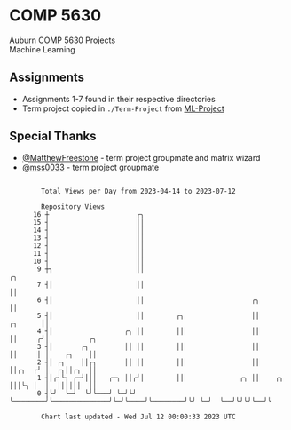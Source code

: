 # COMP 5630
Auburn COMP 5630 Projects  
Machine Learning

## Assignments
- Assignments 1-7 found in their respective directories
- Term project copied in `./Term-Project` from [ML-Project](https://github.com/wumphlett/ML-Project)

## Special Thanks
- [@MatthewFreestone](https://github.com/MatthewFreestone) - term project groupmate and matrix wizard
- [@mss0033](https://github.com/mss0033) - term project groupmate

```

        Total Views per Day from 2023-04-14 to 2023-07-12

        Repository Views
      16 ┼                      ╭╮
      15 ┤                      ││
      14 ┤                      ││
      13 ┤                      ││
      12 ┤                      ││
      11 ┤                      ││
      10 ┤                      ││
       9 ┼╮                     ││                                                   ╭╮
       7 ┤│                     ││                                                   ││
       6 ┤│                     ││                           ╭╮                      ││
       5 ┤│                     ││        ╭╮                 ││              ╭╮      ││
       4 ┤│                  ╭╮ ││        ││                 ││              ││     ╭╯│          ╭╮
       3 ┤│       ╭╮         ││ ││        ││                 ││              ││     │ │    ╭╮    ││
       2 ┤│ ╭╮    ││╭╮       ││ ││        ││                 ││              ││╭╮  ╭╯ │  ╭╮││╭╮  ││
       1 ┤│╭╯╰╮ ╭─╯│││   ╭─╮ ││╭╯│        ││              ╭╮ ││    ╭╮        │││╰╮ │  │  ││││││  ││
       0 ┤╰╯  ╰─╯  ╰╯╰───╯ ╰─╯╰╯ ╰────────╯╰──────────────╯╰─╯╰────╯╰────────╯╰╯ ╰─╯  ╰──╯╰╯╰╯╰──╯╰

        Chart last updated - Wed Jul 12 00:00:33 2023 UTC
        
```
